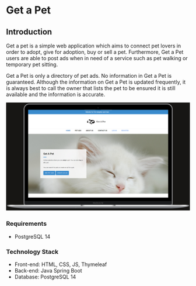 # Get a Pet
## Introduction
Get a pet is a simple web application which aims to connect pet lovers in order to adopt, give for adoption, buy or sell a pet. Furthermore, Get a Pet users are able to post ads when in need of a service such as pet walking or temporary pet sitting.

Get a Pet is only a directory of pet ads. No information in Get a Pet is guaranteed. Although the information on Get a Pet is updated frequently, it is always best to call the owner that lists the pet to be ensured it is still available and the information is accurate.

![Alt text](src/main/resources/static/images/home_screen.png?raw=true "Title")
### Requirements
* PostgreSQL 14

### Technology Stack
* Front-end: HTML, CSS, JS, Thymeleaf
* Back-end: Java Spring Boot
* Database: PostgreSQL 14